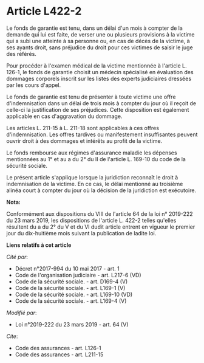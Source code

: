 # Article L422-2

Le fonds de garantie est tenu, dans un délai d'un mois à compter de la demande qui lui est faite, de verser une ou plusieurs
provisions à la victime qui a subi une atteinte à sa personne ou, en cas de décès de la victime, à ses ayants droit, sans
préjudice du droit pour ces victimes de saisir le juge des référés.

Pour procéder à l'examen médical de la victime mentionnée à l'article L. 126-1, le fonds de garantie choisit un médecin
spécialisé en évaluation des dommages corporels inscrit sur les listes des experts judiciaires dressées par les cours
d'appel.

Le fonds de garantie est tenu de présenter à toute victime une offre d'indemnisation dans un délai de trois mois à compter du
jour où il reçoit de celle-ci la justification de ses préjudices. Cette disposition est également applicable en cas
d'aggravation du dommage.

Les articles L. 211-15 à L. 211-18 sont applicables à ces offres d'indemnisation. Les offres tardives ou manifestement
insuffisantes peuvent ouvrir droit à des dommages et intérêts au profit de la victime.

Le fonds rembourse aux régimes d'assurance maladie les dépenses mentionnées au 1° et au a du 2° du II de l'article L. 169-10
du code de la sécurité sociale.

Le présent article s'applique lorsque la juridiction reconnaît le droit à indemnisation de la victime. En ce cas, le délai
mentionné au troisième alinéa court à compter du jour où la décision de la juridiction est exécutoire.

**Nota:**

Conformément aux dispositions du VIII de l'article 64 de la loi n° 2019-222 du 23 mars 2019, les dispositions de l'article L.
422-2 telles qu'elles résultent du a du 2° du V et du VI dudit article entrent en vigueur le premier jour du dix-huitième
mois suivant la publication de ladite loi.

**Liens relatifs à cet article**

_Cité par_:

  - Décret n°2017-994 du 10 mai 2017 - art. 1
  - Code de l'organisation judiciaire - art. L217-6 (VD)
  - Code de la sécurité sociale. - art. D169-4 (V)
  - Code de la sécurité sociale. - art. L169-1 (V)
  - Code de la sécurité sociale. - art. L169-10 (VD)
  - Code de la sécurité sociale. - art. L169-4 (V)

_Modifié par_:

  - Loi n°2019-222 du 23 mars 2019 - art. 64 (V)

_Cite_:

  - Code des assurances - art. L126-1
  - Code des assurances - art. L211-15
